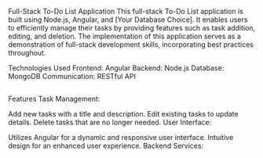 
Full-Stack To-Do List Application
This full-stack To-Do List application is built using Node.js, Angular, and [Your Database Choice]. It enables users to efficiently manage their tasks by providing features such as task addition, editing, and deletion. The implementation of this application serves as a demonstration of full-stack development skills, incorporating best practices throughout.

Technologies Used
Frontend: Angular
Backend: Node.js
Database: MongoDB
Communication: RESTful API

##
Features
Task Management:

Add new tasks with a title and description.
Edit existing tasks to update details.
Delete tasks that are no longer needed.
User Interface:

Utilizes Angular for a dynamic and responsive user interface.
Intuitive design for an enhanced user experience.
Backend Services:

